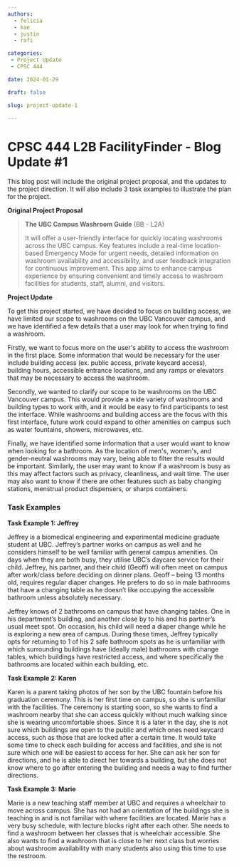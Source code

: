 ```yaml
---
authors:
  - felicia
  - kae
  - justin
  - rafi

categories:
 - Project Update
 - CPSC 444

date: 2024-01-29

draft: false

slug: project-update-1

---
```


# CPSC 444 L2B FacilityFinder - Blog Update #1

This blog post will include the original project proposal, and the updates to the project direction. It will also include 3 task examples to illustrate the plan for the project.

<!-- more -->

**Original Project Proposal**

> **The UBC Campus Washroom Guide** (BB - L2A)
> 
> It will offer a user-friendly interface for quickly locating washrooms across the UBC campus. Key features include a real-time location-based Emergency Mode for urgent needs, detailed information on washroom availability and accessibility, and user feedback integration for continuous improvement. This app aims to enhance campus experience by ensuring convenient and timely access to washroom facilities for students, staff, alumni, and visitors.


**Project Update**

To get this project started, we have decided to focus on building access, we have limited our scope to washrooms on the UBC Vancouver campus, and we have identified a few details that a user may look for when trying to find a washroom.

Firstly, we want to focus more on the user's ability to access the washroom in the first place. Some information that would be necessary for the user include building access (ex. public access, private keycard access), building hours, accessible entrance locations, and any ramps or elevators that may be necessary to access the washroom.

Secondly, we wanted to clarify our scope to be washrooms on the UBC Vancouver campus. This would provide a wide variety of washrooms and building types to work with, and it would be easy to find participants to test the interface. While washrooms and building access are the focus with this first interface, future work could expand to other amenities on campus such as water fountains, showers, microwaves, etc.

Finally, we have identified some information that a user would want to know when looking for a bathroom. As the location of men's, women's, and gender-neutral washrooms may vary, being able to filter the results would be important. Similarly, the user may want to know if a washroom is busy as this may affect factors such as privacy, cleanliness, and wait time. The user may also want to know if there are other features such as baby changing stations, menstrual product dispensers, or sharps containers.




### Task Examples

**Task Example 1: Jeffrey**

Jeffrey is a biomedical engineering and experimental medicine graduate student at UBC. Jeffrey’s partner works on campus as well and he considers himself to be well familiar with general campus amenities. On days when they are both busy, they utilise UBC’s daycare service for their child. Jeffrey, his partner, and their child (Geoff) will often meet on campus after work/class before deciding on dinner plans. Geoff – being 13 months old, requires regular diaper changes. He prefers to do so in male bathrooms that have a changing table as he doesn’t like occupying the accessible bathroom unless absolutely necessary.  

Jeffrey knows of 2 bathrooms on campus that have changing tables. One in his department’s building, and another close by to his and his partner’s usual meet spot. On occasion, his child will need a diaper change while he is exploring a new area of campus. During these times, Jeffrey typically opts for returning to 1 of his 2 safe bathroom spots as he is unfamiliar with which surrounding buildings have (ideally male) bathrooms with change tables, which buildings have restricted access, and where specifically the bathrooms are located within each building, etc.


**Task Example 2: Karen**

Karen is a parent taking photos of her son by the UBC fountain before his graduation ceremony. This is her first time on campus, so she is unfamiliar with the facilities. The ceremony is starting soon, so she wants to find a washroom nearby that she can access quickly without much walking since she is wearing uncomfortable shoes. Since it is a later in the day, she is not sure which buildings are open to the public and which ones need keycard access, such as those that are locked after a certain time. It would take some time to check each building for access and facilities, and she is not sure which one will be easiest to access for her. She can ask her son for directions, and he is able to direct her towards a building, but she does not know where to go after entering the building and needs a way to find further directions.   


**Task Example 3: Marie**

Marie is a new teaching staff member at UBC and requires a wheelchair to move across campus. She has not had an orientation of the buildings she is teaching in and is not familiar with where facilities are located. Marie has a very busy schedule, with lecture blocks right after each other. She needs to find a washroom between her classes that is wheelchair accessible. She also wants to find a washroom that is close to her next class but worries about washroom availability with many students also using this time to use the restroom. 
